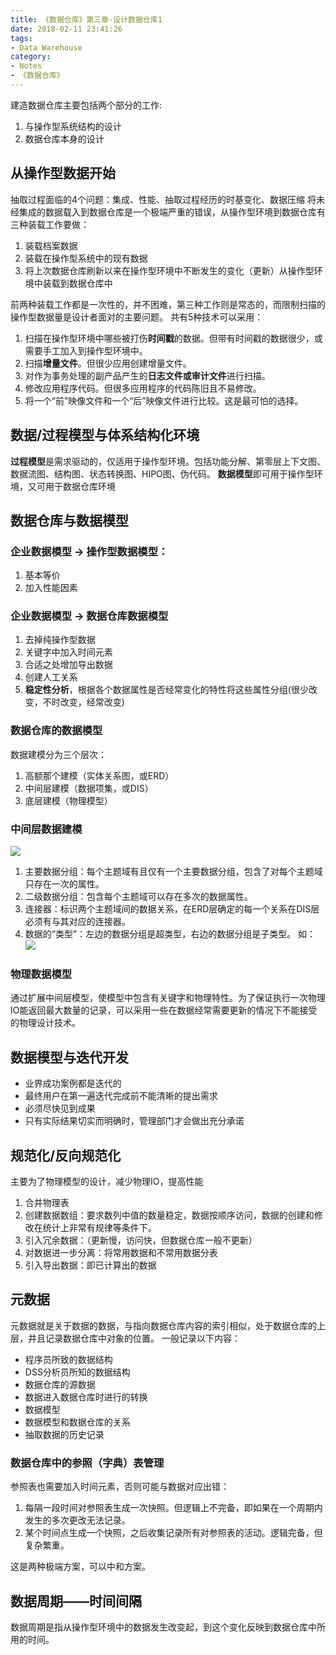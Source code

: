 ```yaml
---
title: 《数据仓库》第三章-设计数据仓库1
date: 2018-02-11 23:41:26
tags:
- Data Warehouse
category:
- Notes
- 《数据仓库》
---
```



建造数据仓库主要包括两个部分的工作:
1. 与操作型系统结构的设计
2. 数据仓库本身的设计

<!-- more -->
## 从操作型数据开始
抽取过程面临的4个问题：集成、性能、抽取过程经历的时基变化、数据压缩
将未经集成的数据载入到数据仓库是一个极端严重的错误，从操作型环境到数据仓库有三种装载工作要做：
1. 装载档案数据
2. 装载在操作型系统中的现有数据
3. 将上次数据仓库刷新以来在操作型环境中不断发生的变化（更新）从操作型环境中装载到数据仓库中


前两种装载工作都是一次性的，并不困难，第三种工作则是常态的，而限制扫描的操作型数据量是设计者面对的主要问题。
共有5种技术可以采用：
1. 扫描在操作型环境中哪些被打伤**时间戳**的数据。但带有时间戳的数据很少，或需要手工加入到操作型环境中。
2. 扫描**增量文件**。但很少应用创建增量文件。
3. 对作为事务处理的副产品产生的**日志文件或审计文件**进行扫描。
4. 修改应用程序代码。但很多应用程序的代码陈旧且不易修改。
5. 将一个“前”映像文件和一个“后”映像文件进行比较。这是最可怕的选择。

## 数据/过程模型与体系结构化环境
**过程模型**是需求驱动的，仅适用于操作型环境。包括功能分解、第零层上下文图、数据流图、结构图、状态转换图、HIPO图、伪代码。
**数据模型**即可用于操作型环境，又可用于数据仓库环境

## 数据仓库与数据模型
### 企业数据模型 -> 操作型数据模型：
1. 基本等价
2. 加入性能因素

### 企业数据模型 -> 数据仓库数据模型
1. 去掉纯操作型数据
2. 关键字中加入时间元素
3. 合适之处增加导出数据
4. 创建人工关系
5. **稳定性分析**，根据各个数据属性是否经常变化的特性将这些属性分组(很少改变，不时改变，经常改变)

### 数据仓库的数据模型
数据建模分为三个层次：
1. 高额那个建模（实体关系图，或ERD）
2. 中间层建模（数据项集，或DIS）
3. 底层建模（物理模型）

### 中间层数据建模
![](/images/DW/sjck314.png)
1. 主要数据分组：每个主题域有且仅有一个主要数据分组，包含了对每个主题域只存在一次的属性。
2. 二级数据分组：包含每个主题域可以存在多次的数据属性。
3. 连接器：标识两个主题域间的数据关系，在ERD层确定的每一个关系在DIS层必须有与其对应的连接器。
4. 数据的“类型”：左边的数据分组是超类型，右边的数据分组是子类型。
如：
![](/images/DW/sjck316.png)

### 物理数据模型
通过扩展中间层模型，使模型中包含有关键字和物理特性。为了保证执行一次物理IO能返回最大数量的记录，可以采用一些在数据经常需要更新的情况下不能接受的物理设计技术。


## 数据模型与迭代开发
* 业界成功案例都是迭代的
* 最终用户在第一遍迭代完成前不能清晰的提出需求
* 必须尽快见到成果
* 只有实际结果切实而明确时，管理部门才会做出充分承诺


## 规范化/反向规范化
主要为了物理模型的设计，减少物理IO，提高性能
1. 合并物理表
2. 创建数据数组：要求数列中值的数量稳定，数据按顺序访问，数据的创建和修改在统计上非常有规律等条件下。
3. 引入冗余数据：（更新慢，访问快，但数据仓库一般不更新）
4. 对数据进一步分离：将常用数据和不常用数据分表
5. 引入导出数据：即已计算出的数据


## 元数据
元数据就是关于数据的数据，与指向数据仓库内容的索引相似，处于数据仓库的上层，并且记录数据仓库中对象的位置。
一般记录以下内容：
* 程序员所致的数据结构
* DSS分析员所知的数据结构
* 数据仓库的源数据
* 数据进入数据仓库时进行的转换
* 数据模型
* 数据模型和数据仓库的关系
* 抽取数据的历史记录

### 数据仓库中的参照（字典）表管理
参照表也需要加入时间元素，否则可能与数据对应出错：
1. 每隔一段时间对参照表生成一次快照。但逻辑上不完备，即如果在一个周期内发生的多次更改无法记录。
2. 某个时间点生成一个快照，之后收集记录所有对参照表的活动。逻辑完备，但复杂繁重。

这是两种极端方案，可以中和方案。


## 数据周期——时间间隔
数据周期是指从操作型环境中的数据发生改变起，到这个变化反映到数据仓库中所用的时间。
 
 
 
 


